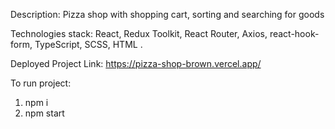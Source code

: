 Description: Pizza shop with shopping cart, sorting and searching for goods

Technologies stack: React, Redux Toolkit,  React Router, Axios, react-hook-form, TypeScript, SCSS, HTML .

Deployed Project Link: https://pizza-shop-brown.vercel.app/

To run project:

1. npm i
2. npm start

